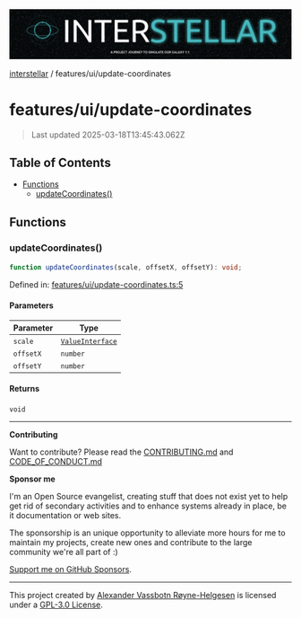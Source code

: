 <div>
  <img alt="SPECCER logo" src="https://raw.githubusercontent.com/phun-ky/interstellar/main/public/interstellar-header.png" style="max-height:120px;" />
</div>

[interstellar](../../README.md) / features/ui/update-coordinates

# features/ui/update-coordinates

> Last updated 2025-03-18T13:45:43.062Z

## Table of Contents

- [Functions](#functions)
  - [updateCoordinates()](#updatecoordinates)

## Functions

### updateCoordinates()

```ts
function updateCoordinates(scale, offsetX, offsetY): void;
```

Defined in:
[features/ui/update-coordinates.ts:5](https://github.com/phun-ky/interstellar/blob/main/src/features/ui/update-coordinates.ts#L5)

#### Parameters

| Parameter | Type                                                       |
| --------- | ---------------------------------------------------------- |
| `scale`   | [`ValueInterface`](../../types/distance.md#valueinterface) |
| `offsetX` | `number`                                                   |
| `offsetY` | `number`                                                   |

#### Returns

`void`

---

**Contributing**

Want to contribute? Please read the
[CONTRIBUTING.md](https://github.com/phun-ky/interstellar/blob/main/CONTRIBUTING.md)
and
[CODE_OF_CONDUCT.md](https://github.com/phun-ky/interstellar/blob/main/CODE_OF_CONDUCT.md)

**Sponsor me**

I'm an Open Source evangelist, creating stuff that does not exist yet to help
get rid of secondary activities and to enhance systems already in place, be it
documentation or web sites.

The sponsorship is an unique opportunity to alleviate more hours for me to
maintain my projects, create new ones and contribute to the large community
we're all part of :)

[Support me on GitHub Sponsors](https://github.com/sponsors/phun-ky).

---

This project created by [Alexander Vassbotn Røyne-Helgesen](http://phun-ky.net)
is licensed under a
[GPL-3.0 License](https://choosealicense.com/licenses/gpl-3.0/).
